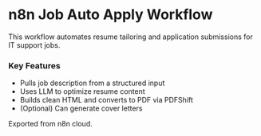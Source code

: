 # n8n Job Auto Apply Workflow

This workflow automates resume tailoring and application submissions for IT support jobs.

### Key Features
- Pulls job description from a structured input
- Uses LLM to optimize resume content
- Builds clean HTML and converts to PDF via PDFShift
- (Optional) Can generate cover letters

Exported from n8n cloud.
